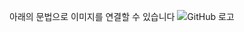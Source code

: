 아래의 문법으로 이미지를 연결할 수 있습니다
![GitHub 로고](https://github.githubassets.com/images/modules/logos_page/GitHub-Mark.png)
